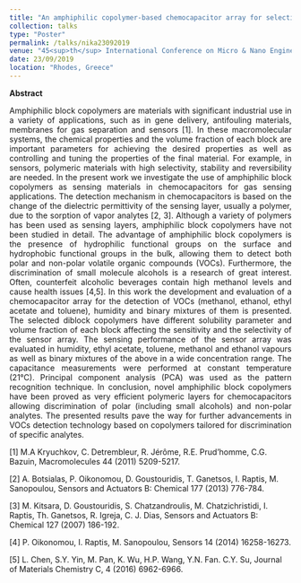 ```yaml
---
title: "An amphiphilic copolymer-based chemocapacitor array for selective and sensitive sensing of volatile organic compounds"
collection: talks
type: "Poster"
permalink: /talks/nika23092019
venue: "45<sup>th</sup> International Conference on Micro & Nano Engineering"
date: 23/09/2019
location: "Rhodes, Greece"
---
```


<style>
  .justify {
    text-align: justify;
  }
</style>

**Abstract**

<p class="justify">
Amphiphilic block copolymers are materials with significant industrial use in a variety of applications,
such as in gene delivery, antifouling materials, membranes for gas separation and sensors [1]. In these
macromolecular systems, the chemical properties and the volume fraction of each block are important
parameters for achieving the desired properties as well as controlling and tuning the properties of the final
material. For example, in sensors, polymeric materials with high selectivity, stability and reversibility are
needed. In the present work we investigate the use of amphiphilic block copolymers as sensing materials in
chemocapacitors for gas sensing applications.
The detection mechanism in chemocapacitors is based on the change of the dielectric permittivity of
the sensing layer, usually a polymer, due to the sorption of vapor analytes [2, 3]. Although a variety of
polymers has been used as sensing layers, amphiphilic block copolymers have not been studied in detail.
The advantage of amphiphilic block copolymers is the presence of hydrophilic functional groups on the
surface and hydrophobic functional groups in the bulk, allowing them to detect both polar and non-polar
volatile organic compounds (VOCs). Furthermore, the discrimination of small molecule alcohols is a
research of great interest. Often, counterfeit alcoholic beverages contain high methanol levels and cause
health issues [4,5].
In this work the development and evaluation of a chemocapacitor array for the detection of VOCs
(methanol, ethanol, ethyl acetate and toluene), humidity and binary mixtures of them is presented. The
selected diblock copolymers have different solubility parameter and volume fraction of each block
affecting the sensitivity and the selectivity of the sensor array.
The sensing performance of the sensor array was evaluated in humidity, ethyl acetate, toluene, methanol
and ethanol vapours as well as binary mixtures of the above in a wide concentration range. The capacitance
measurements were performed at constant temperature (21&deg;C). Principal component analysis (PCA) was used as the pattern
recognition technique.
In conclusion, novel amphiphilic block copolymers have been proved as very efficient polymeric
layers for chemocapacitors allowing discrimination of polar (including small alcohols) and non-polar
analytes. The presented results pave the way for further advancements in VOCs detection technology based
on copolymers tailored for discrimination of specific analytes.
</p>

[1] M.A Kryuchkov, C. Detrembleur, R. Jérôme, R.E. Prud’homme, C.G. Bazuin, Macromolecules 44
(2011) 5209-5217.

[2] A. Botsialas, P. Oikonomou, D. Goustouridis, T. Ganetsos, I. Raptis, M. Sanopoulou, Sensors and
Actuators B: Chemical 177 (2013) 776-784.

[3] M. Kitsara, D. Goustouridis, S. Chatzandroulis, M. Chatzichristidi, I. Raptis, Th. Ganetsos, R. Igreja,
C. J. Dias, Sensors and Actuators B: Chemical 127 (2007) 186-192.

[4] P. Oikonomou, I. Raptis, M. Sanopoulou, Sensors 14 (2014) 16258-16273.

[5] L. Chen, S.Y. Yin, M. Pan, K. Wu, H.P. Wang, Y.N. Fan. C.Y. Su, Journal of Materials Chemistry C,
4 (2016) 6962-6966.
<!-- [More information here](http://example2.com) -->
